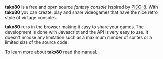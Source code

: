 **tako80** is a free and open source *fantasy console* inspired by [PICO-8](https://www.lexaloffle.com/pico-8.php). With **tako80** you can create, play and share videogames that have the nice retro style of vintage consoles.

**tako80** runs in the browser making it easy to share your games. The development is done with Javascript and the API is very easy to use. It doesn't impose any limitation such as a maximum number of sprites or a limited size of the source code.

To learn more about **tako80** read the [manual](http://tako80.net/manual).
